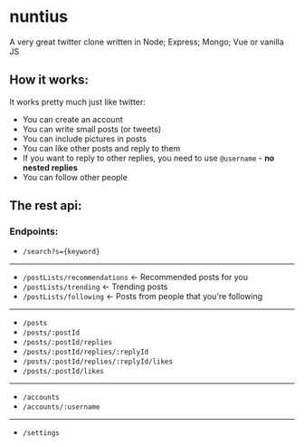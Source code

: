 # nuntius

A very great twitter clone written in Node; Express; Mongo; Vue or vanilla JS

## How it works:

It works pretty much just like twitter:
- You can create an account
- You can write small posts (or tweets)
- You can include pictures in posts
- You can like other posts and reply to them
- If you want to reply to other replies, you need to use ```@username``` - **no nested replies**
- You can follow other people

## The rest api:

### Endpoints:

- ```/search?s={keyword}```
-------------------
- ```/postLists/recommendations``` <- Recommended posts for you
- ```/postLists/trending``` <- Trending posts
- ```/postLists/following``` <- Posts from people that you're following
-------------------
- ```/posts```
- ```/posts/:postId```
- ```/posts/:postId/replies```
- ```/posts/:postId/replies/:replyId```
- ```/posts/:postId/replies/:replyId/likes```
- ```/posts/:postId/likes```
-------------------
- ```/accounts```
- ```/accounts/:username```
-------------------
- ```/settings```
